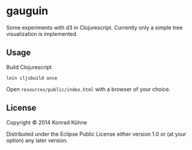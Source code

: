 # gauguin

Some experiments with d3 in Clojurescript. Currently only a simple tree visualization is implemented. 

## Usage

Build Clojurescript

```
lein cljsbuild once
```

Open `resources/public/index.html` with a browser of your choice.

## License

Copyright © 2014 Konrad Kühne

Distributed under the Eclipse Public License either version 1.0 or (at
your option) any later version.
